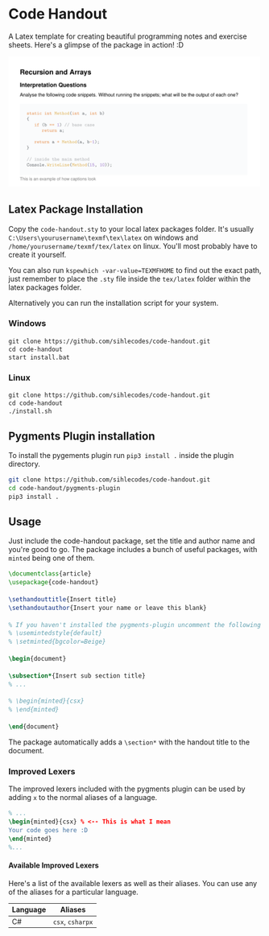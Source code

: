 # Code Handout
A Latex template for creating beautiful programming notes and exercise sheets. Here's a glimpse of the package in action! :D

<img src="screenshots/screenshot_1.png" alt="Screenshot 1" width="500">

## Latex Package Installation
Copy the `code-handout.sty` to your local latex packages folder.
It's usually `C:\Users\yourusername\texmf\tex\latex` on windows and `/home/yourusername/texmf/tex/latex` on linux. You'll most probably have to create it yourself.

You can also run `kspewhich -var-value=TEXMFHOME` to find out the exact path, just remember to place the `.sty` file inside the `tex/latex` folder within the latex packages folder.

Alternatively you can run the installation script for your system.

### Windows
```
git clone https://github.com/sihlecodes/code-handout.git
cd code-handout
start install.bat
```

### Linux
```
git clone https://github.com/sihlecodes/code-handout.git
cd code-handout
./install.sh
```

## Pygments Plugin installation
To install the pygements plugin run `pip3 install .` inside the plugin directory.

```bash
git clone https://github.com/sihlecodes/code-handout.git
cd code-handout/pygments-plugin
pip3 install .
```

## Usage
Just include the code-handout package, set the title and author name and you're good to go.
The package includes a bunch of useful packages, with `minted` being one of them.

```latex
\documentclass{article}
\usepackage{code-handout}

\sethandouttitle{Insert title}
\sethandoutauthor{Insert your name or leave this blank}

% If you haven't installed the pygments-plugin uncomment the following
% \usemintedstyle{default}
% \setminted{bgcolor=Beige}

\begin{document}

\subsection*{Insert sub section title}
% ...

% \begin{minted}{csx}
% \end{minted}

\end{document}
```
The package automatically adds a `\section*` with the handout title to the document.

### Improved Lexers
The improved lexers included with the pygments plugin can be used by adding `x` to the normal aliases of a language.

```latex
% ...
\begin{minted}{csx} % <-- This is what I mean
Your code goes here :D
\end{minted}
%...
```

#### Available Improved Lexers 
Here's a list of the available lexers as well as their aliases. You can use any of the aliases for a particular language.

Language | Aliases
---|---
C# | `csx`, `csharpx`
